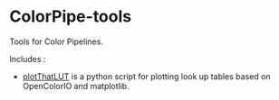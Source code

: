 ColorPipe-tools
===============

Tools for Color Pipelines.

Includes :

+ [plotThatLUT](https://github.com/mikrosimage/ColorPipe-tools/plotThatLut) is a python script for plotting look up tables based on OpenColorIO and matplotlib.
